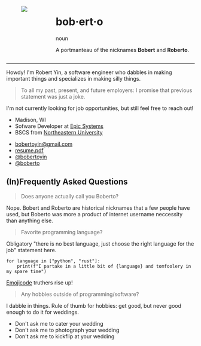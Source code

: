 <div class="columns">
    <div class="column">
        <figure class="image is-128x128">
            <img id="profile-pic" src="/static/robert.jpg">
        </figure>
    </div>
    <div class="column is-11">
        <h1 class="title has-text-weight-bold">bob·ert·o</h1>
        <p class="subtitle is-italic">noun</p>
        <p>A portmanteau of the nicknames <strong>Bobert</strong> and <strong>Roberto</strong>.</p>
    </div>
</div>

---

Howdy! I'm Robert Yin, a software engineer who dabbles in making important things and specializes in making silly things.

> To all my past, present, and future employers: I promise that previous statement was just a joke.

I'm not currently looking for job opportunities, but still feel free to reach out!

<ul class="icon-list ml-0">
    <li>
        <span class="icon-text is-flex-wrap-nowrap">
            <span class="icon has-text-danger"><i class="ph-bold ph-map-pin"></i></span>
            <span>Madison, WI</span>
        </span>
    </li>
    <li>
        <span class="icon-text is-flex-wrap-nowrap">
            <span class="icon has-text-warning"><i class="ph-bold ph-briefcase"></i></span>
            <span>Sofware Developer at <a href="https://epic.com" target="_blank">Epic Systems</a></span>
        </span>
    </li>
    <li>
        <span class="icon-text is-flex-wrap-nowrap">
            <span class="icon has-text-link"><i class="ph-bold ph-graduation-cap"></i></span>
            <span>BSCS from <a href="https://northeastern.edu" target="_blank">Northeastern University</a></span>
        </span>
    </li>
</ul>

<ul class="icon-list ml-0">
    <li>
        <span class="icon-text is-flex-wrap-nowrap">
            <span class="icon has-text-primary"><i class="ph-bold ph-envelope"></i></span>
            <span><a href="mailto:bobertoyin@gmail.com" target="_blank">bobertoyin@gmail.com</a></span>
        </span>
    </li>
    <li>
        <span class="icon-text is-flex-wrap-nowrap">
            <span class="icon has-text-success"><i class="ph-bold ph-read-cv-logo"></i></span>
            <span><a href="/static/resume.pdf" target="_blank">resume.pdf</a></span>
        </span>
    </li>
    <li>
        <span class="icon-text is-flex-wrap-nowrap">
            <span class="icon"><i class="ph-bold ph-github-logo"></i></span>
            <span><a href="https://github.com/bobertoyin" target="_blank">@bobertoyin</a></span>
        </span>
    </li>
    <li>
        <span class="icon-text is-flex-wrap-nowrap">
            <span class="icon has-text-info"><i class="ph-bold ph-linkedin-logo"></i></span>
            <span><a href="https://linkedin.com/in/boberto" target="_blank">@boberto</a></span>
        </span>
    </li>
</ul>

## (In)Frequently Asked Questions

> Does anyone actually call you Boberto?

Nope. Bobert and Roberto are historical nicknames that a few people have used, but Boberto was more a product of internet username neccessity than anything else.

> Favorite programming language?

Obligatory "there is no best language, just choose the right language for the job" statement here.

<pre><code class="prettyprint language-python">for language in ["python", "rust"]:
    print(f"I partake in a little bit of {language} and tomfoolery in my spare time")
</code></pre>

[Emojicode](https://emojicode.org) truthers rise up!

> Any hobbies outside of programming/software?

I dabble in things. Rule of thumb for hobbies: get good, but never good enough to do it for weddings.

<ul class="icon-list ml-0">
    <li>
        <span class="icon-text is-flex-wrap-nowrap">
            <span class="icon"><i class="ph-bold ph-chef-hat"></i></span>
            <span>Don't ask me to cater your wedding</span>
        </span>
    </li>
    <li>
        <span class="icon-text is-flex-wrap-nowrap">
            <span class="icon"><i class="ph-bold ph-camera"></i></span>
            <span>Don't ask me to photograph your wedding</span>
        </span>
    </li>
    <li>
        <span class="icon-text is-flex-wrap-nowrap">
            <span class="icon"><i class="ph-bold ph-tire"></i></span>
            <span>Don't ask me to kickflip at your wedding</span>
        </span>
    </li>
</ul>
